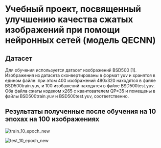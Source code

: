 # Учебный проект, посвященный улучшению качества сжатых изображений при помощи нейронных сетей (модель QECNN)

## Датасет
Для обучения используется датасет изображений BSD500 [1]. Изображения из датасета сконвертированы в формат yuv и хранятся в едином файле:
при этом 400 изображений 480x320 находятся в файле BSD500train.yuv, и 100 изобажений находятся в файле BSD500test.yuv. Оба файла сжаты кодеком x265 с квантователем QP=35 и 
помещены в файлы BSD500train.yuv и BSD500test.yuv, соответственно.

## Результаты полученные после обучения на 10 эпохах на 100 изображениях
![train_10_epoch_new](https://github.com/user-attachments/assets/a68d4260-bc2e-4d2b-9209-fac596f1ffcc)


![test_10_epoch_new](https://github.com/user-attachments/assets/113d180f-f95a-439a-9265-4ccf123067d3)
